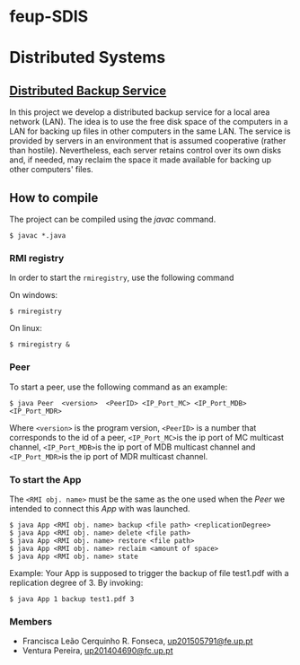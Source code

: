 # feup-SDIS

# Distributed Systems

## [Distributed Backup Service](https://web.fe.up.pt/~pfs/aulas/sd2018/projs/proj1/proj1.html)
In this project we develop a distributed backup service for a local area network (LAN). The idea is to use the free disk space of the computers in a LAN for backing up files in other computers in the same LAN. The service is provided by servers in an environment that is assumed cooperative (rather than hostile). Nevertheless, each server retains control over its own disks and, if needed, may reclaim the space it made available for backing up other computers' files.

## How to compile

The project can be compiled using the *javac* command.
```
$ javac *.java
```
### RMI registry
In order to start the `rmiregistry`, use the following command

On windows:

```
$ rmiregistry 
```

On linux:

```
$ rmiregistry &
```
### Peer

To start a peer, use the following command as an example:

```
$ java Peer  <version>  <PeerID> <IP_Port_MC> <IP_Port_MDB> <IP_Port_MDR>
```
Where `<version>` is the program version, `<PeerID>` is a number that corresponds to the id of a peer, `<IP_Port_MC>`is the ip port of MC multicast channel, `<IP_Port_MDB>`is the ip port of MDB multicast channel and `<IP_Port_MDR>`is the ip port of MDR multicast channel.

### To start the App

The ```<RMI obj. name>``` must be the same as the one used when the *Peer* we intended to connect this *App* with was launched.
```
$ java App <RMI obj. name> backup <file path> <replicationDegree>
$ java App <RMI obj. name> delete <file path>
$ java App <RMI obj. name> restore <file path>
$ java App <RMI obj. name> reclaim <amount of space>
$ java App <RMI obj. name> state
```
Example:
Your App is supposed to trigger the backup of file test1.pdf with a replication degree of 3.  By invoking:

```
$ java App 1 backup test1.pdf 3
```

### Members ###

* Francisca Leão Cerquinho R. Fonseca, up201505791@fe.up.pt
* Ventura Pereira, up201404690@fc.up.pt
